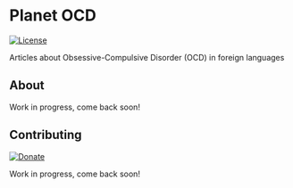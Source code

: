 Planet OCD
=======

[![License](https://img.shields.io/badge/license-MIT-blue.svg)](./LICENSE)

Articles about Obsessive-Compulsive Disorder (OCD) in foreign languages

About
----------

Work in progress, come back soon!


Contributing
----------

[![Donate](https://img.shields.io/badge/Paypal-Donate-green.svg?logo=paypal&style=flat)](https://www.paypal.com/cgi-bin/webscr?cmd=_s-xclick&hosted_button_id=23LG7JTZSCA54&source=url)

Work in progress, come back soon!
